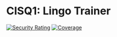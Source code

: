 # CISQ1: Lingo Trainer
[![Security Rating](https://sonarcloud.io/api/project_badges/measure?project=L-Sterk_cisq1-lingo&metric=security_rating)](https://sonarcloud.io/dashboard?id=L-Sterk_cisq1-lingo)
[![Coverage](https://sonarcloud.io/api/project_badges/measure?project=L-Sterk_cisq1-lingo&metric=coverage)](https://sonarcloud.io/dashboard?id=L-Sterk_cisq1-lingo)
